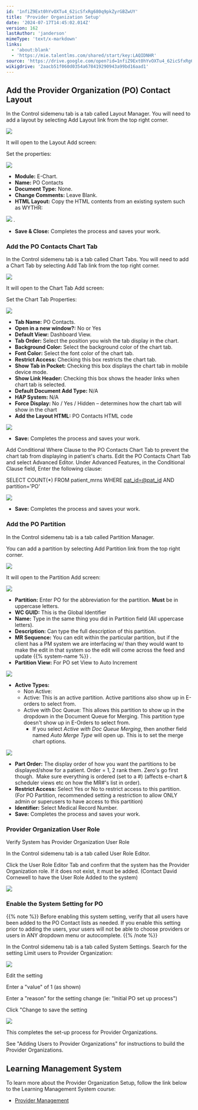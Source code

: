 ```yaml
---
id: '1nfiZ9Ext0hYvOXTu4_62icSfxRg680q9pkZyrGBZwUY'
title: 'Provider Organization Setup'
date: '2024-07-17T14:45:02.014Z'
version: 162
lastAuthor: 'janderson'
mimeType: 'text/x-markdown'
links:
  - 'about:blank'
  - 'https://mie.talentlms.com/shared/start/key:LAQIDNHR'
source: 'https://drive.google.com/open?id=1nfiZ9Ext0hYvOXTu4_62icSfxRg680q9pkZyrGBZwUY'
wikigdrive: '2aacb51f060d0354a678419290943a99bd16aad1'
---
```

## Add the Provider Organization (PO) Contact Layout

In the Control sidemenu tab is a tab called Layout Manager. You will need to add a layout by selecting Add Layout link from the top right corner.

![](../provider-organization-setup.assets/874361530ef8807849cd2b5c400a925e.png)

It will open to the Layout Add screen:

Set the properties:

![](../provider-organization-setup.assets/2ce77c638f531fb64a3408bfd8ea5181.png)

* <strong>Module:</strong> E-Chart.
* <strong>Name:</strong> PO Contacts
* <strong>Document Type:</strong> None.
* <strong>Change Comments:</strong> Leave Blank.
* <strong>HTML Layout:</strong> Copy the HTML contents from an existing system such as WYTHR:

![](../provider-organization-setup.assets/2d47535f334c7353c08dcd8df614ded0.png)
.

* <strong>Save & Close:</strong> Completes the process and saves your work.

### Add the PO Contacts Chart Tab

In the Control sidemenu tab is a tab called Chart Tabs. You will need to add a Chart Tab by selecting Add Tab link from the top right corner.

![](../provider-organization-setup.assets/ac6b39d25f21e33d3da6fda477fb0b8e.png)

It will open to the Chart Tab Add screen:

Set the Chart Tab Properties:

![](../provider-organization-setup.assets/62687b8dcfabdf415df15fcb68399df8.png)

* <strong>Tab Name:</strong> PO Contacts.
* <strong>Open in a new window?:</strong> No or Yes
* <strong>Default View:</strong> Dashboard View.
* <strong>Tab Order:</strong> Select the position you wish the tab display in the chart.
* <strong>Background Color:</strong> Select the background color of the chart tab.
* <strong>Font Color:</strong> Select the font color of the chart tab.
* <strong>Restrict Access:</strong> Checking this box restricts the chart tab.
* <strong>Show Tab in Pocket:</strong> Checking this box displays the chart tab in mobile device mode.
* <strong>Show Link Header:</strong> Checking this box shows the header links when chart tab is selected.
* <strong>Default Document Add Type:</strong> N/A
* <strong>HAP System:</strong> N/A
* <strong>Force Display:</strong> No / Yes / Hidden – determines how the chart tab will show in the chart
* <strong>Add the Layout HTML:</strong> PO Contacts HTML code

![](../provider-organization-setup.assets/22dad32c1926482e18c93f72c42cc085.png)

* <strong>Save:</strong> Completes the process and saves your work.

Add Conditional Where Clause to the PO Contacts Chart Tab to prevent the chart tab from displaying in patient's charts. Edit the PO Contacts Chart Tab and select Advanced Editor. Under Advanced Features, in the Conditional Clause field, Enter the following clause:

SELECT COUNT(*) FROM patient_mrns WHERE [pat_id=@pat_id](about:blank) AND partition='PO'

![](../provider-organization-setup.assets/625337e714d4ec012dd613a11e43cdff.png)

* <strong>Save:</strong> Completes the process and saves your work.

### Add the PO Partition

In the Control sidemenu tab is a tab called Partition Manager.

You can add a partition by selecting Add Partition link from the top right corner.

![](../provider-organization-setup.assets/4b0f4550e155ee22b53f0712c79ce855.png)

It will open to the Partition Add screen:

![](../provider-organization-setup.assets/63853420149796d8ee4401cdf255ca57.png)

* <strong>Partition:</strong> Enter PO for the abbreviation for the partition. <strong>Must</strong> be in uppercase letters.
* <strong>WC GUID:</strong> This is the Global Identifier
* <strong>Name:</strong> Type in the same thing you did in Partition field (All uppercase letters).
* <strong>Description:</strong> Can type the full description of this partition.
* <strong>MR Sequence:</strong> You can edit within the particular partition, but if the client has a PM system we are interfacing w/ than they would want to make the edit in that system so the edit will come across the feed and update {{% system-name %}} .
* <strong>Partition View:</strong> For PO set View to Auto Increment

![](../provider-organization-setup.assets/f28fa8400b4c5121b99d3481cf3fc00a.png)

* <strong>Active Types:</strong>
    * Non Active:
    * Active: This is an active partition. Active partitions also show up in E-orders to select from.
    * Active with Doc Queue: This allows this partition to show up in the dropdown in the Document Queue for Merging. This partition type doesn't show up in E-Orders to select from.
        * If you select <em>Active with Doc Queue Merging</em>, then another field named <em>Auto Merge Type</em> will open up. This is to set the merge chart options.

![](../provider-organization-setup.assets/2736685c1c0a989f298bbebca582d99b.png)

* <strong>Part Order:</strong> The display order of how you want the partitions to be displayed/show for a patient. Order = 1, 2 rank them. Zero's go first though.  Make sure everything is ordered (set to a #) (affects e-chart & scheduler views etc on how the MR#'s list in order).
* <strong>Restrict Access:</strong> Select Yes or No to restrict access to this partition. (For PO Partition, recommended setting a restriction to allow ONLY admin or superusers to have access to this partition)
* <strong>Identifier:</strong> Select Medical Record Number.
* <strong>Save:</strong> Completes the process and saves your work.

### Provider Organization User Role

Verify System has Provider Organization User Role

In the Control sidemenu tab is a tab called User Role Editor.

Click the User Role Editor Tab and confirm that the system has the Provider Organization role. If it does not exist, it must be added. (Contact David Cornewell to have the User Role Added to the system)

![](../provider-organization-setup.assets/15340eaa9fa24c57ab18b5be7a30a056.png)

### Enable the System Setting for PO

{{% note %}}
Before enabling this system setting, verify that all users have been added to the PO Contact lists as needed. If you enable this setting prior to adding the users, your users will not be able to choose providers or users in ANY dropdown menu or autocomplete.
{{% /note %}}

In the Control sidemenu tab is a tab called System Settings. Search for the setting Limit users to Provider Organization:

![](../provider-organization-setup.assets/8cbdafbbd4cc64cfe5d49c00c9c8e604.png)

Edit the setting

Enter a "value" of 1 (as shown)

Enter a "reason" for the setting change (ie: "Initial PO set up process")

Click "Change to save the setting

![](../provider-organization-setup.assets/eab8e3c24e8e0ab4b420e8afe285437c.png)

This completes the set-up process for Provider Organizations.

See "Adding Users to Provider Organizations" for instructions to build the Provider Organizations.

## Learning Management System

To learn more about the Provider Organization Setup, follow the link below to the Learning Management System course:

* [Provider Management](https://mie.talentlms.com/shared/start/key:LAQIDNHR)
